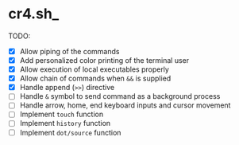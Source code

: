 # cr4.sh_

TODO:

- [x] Allow piping of the commands
- [x] Add personalized color printing of the terminal user
- [x] Allow execution of local executables properly
- [x] Allow chain of commands when `&&` is supplied
- [x] Handle append (`>>`) directive
- [ ] Handle `&` symbol to send command as a background process
- [ ] Handle arrow, home, end keyboard inputs and cursor movement
- [ ] Implement `touch` function
- [ ] Implement `history` function
- [ ] Implement `dot/source` function